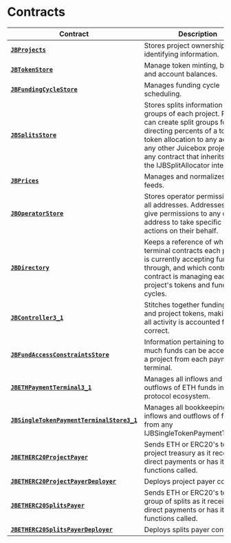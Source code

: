 # Contracts

| Contract                                                                                                         | Description                                                                                                                                                                                                                                                   |
| ---------------------------------------------------------------------------------------------------------------- | ------------------------------------------------------------------------------------------------------------------------------------------------------------------------------------------------------------------------------------------------------------- |
| [**`JBProjects`**](/dev/api/contracts/jbprojects/README.md)                                                      | Stores project ownership and identifying information.                                                                                                                                                                                                         |
| [**`JBTokenStore`**](/dev/api/contracts/jbtokenstore/README.md)                                                  | Manage token minting, burning, and account balances.                                                                                                                                                                                                          |
| [**`JBFundingCycleStore`**](/dev/api/contracts/jbfundingcyclestore/README.md)                                    | Manages funding cycle scheduling.                                                                                                                                                                                                                             |
| [**`JBSplitsStore`**](/dev/api/contracts/jbsplitsstore/README.md)                                                | Stores splits information for all groups of each project. Projects can create split groups for directing percents of a total token allocation to any address, any other Juicebox project, or any contract that inherits from the IJBSplitAllocator interface. |
| [**`JBPrices`**](/dev/api/contracts/jbprices/README.md)                                                          | Manages and normalizes price feeds.                                                                                                                                                                                                                           |
| [**`JBOperatorStore`**](/dev/api/contracts/jboperatorstore/README.md)                                            | Stores operator permissions for all addresses. Addresses can give permissions to any other address to take specific indexed actions on their behalf.                                                                                                          |
| [**`JBDirectory`**](/dev/api/contracts/jbdirectory/README.md)                                                    | Keeps a reference of which terminal contracts each project is currently accepting funds through, and which controller contract is managing each project's tokens and funding cycles.                                                                          |
| [**`JBController3_1`**](/dev/api/contracts/or-controllers/jbcontroller3_1/)                                      | Stitches together funding cycles and project tokens, making sure all activity is accounted for and correct.                                                                                                                                                   |
| [**`JBFundAccessConstraintsStore`**](/dev/api/contracts/jbfundaccessconstraintsstore/)                             | Information pertaining to how much funds can be accessed by a project from each payment terminal.                                                                                                                                                             |
| [**`JBETHPaymentTerminal3_1`**](/dev/api/contracts/or-payment-terminals/jbethpaymentterminal3_1/)                | Manages all inflows and outflows of ETH funds into the protocol ecosystem.                                                                                                                                                                                    |
| [**`JBSingleTokenPaymentTerminalStore3_1`**](/dev/api/contracts/jbsingletokenpaymentterminalstore3_1/)           | Manages all bookkeeping for inflows and outflows of funds from any IJBSingleTokenPaymentTerminal.                                                                                                                                                             |
| [**`JBETHERC20ProjectPayer`**](/dev/api/contracts/or-utilities/jbetherc20projectpayer/README.md)                 | Sends ETH or ERC20's to a project treasury as it receives direct payments or has it's functions called.                                                                                                                                                       |
| [**`JBETHERC20ProjectPayerDeployer`**](/dev/api/contracts/or-utilities/jbetherc20projectpayerdeployer/README.md) | Deploys project payer contracts.                                                                                                                                                                                                                              |
| [**`JBETHERC20SplitsPayer`**](/dev/api/contracts/or-utilities/jbetherc20splitspayer/README.md)                   | Sends ETH or ERC20's to a group of splits as it receives direct payments or has its functions called.                                                                                                                                                         |
| [**`JBETHERC20SplitsPayerDeployer`**](/dev/api/contracts/or-utilities/jbetherc20splitspayerdeployer/README.md)   | Deploys splits payer contracts.                                                                                                                                                                                                                               |
